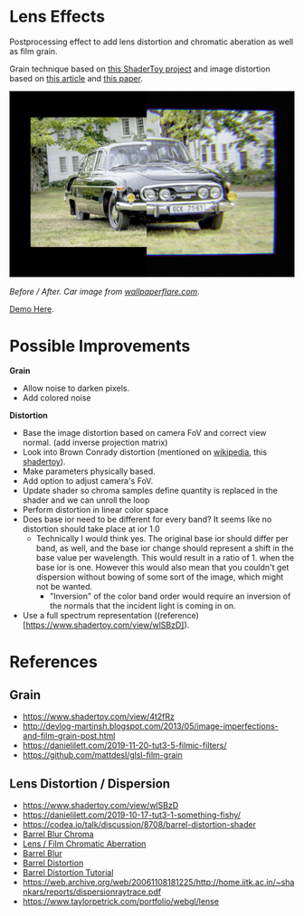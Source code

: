 # Lens Effects

Postprocessing effect to add lens distortion and chromatic aberation as well as film grain.

Grain technique based on [this ShaderToy project](https://www.shadertoy.com/view/4t2fRz) and image distortion based on [this article](https://www.taylorpetrick.com/blog/post/dispersion-opengl) and [this paper](https://web.archive.org/web/20061108181225/http://home.iitk.ac.in/~shankars/reports/dispersionraytrace.pdf).

![](./images/banner.png)

_Before / After. Car image from [wallpaperflare.com](https://www.wallpaperflare.com/tatra-tatra-603-czechoslovakia-socialist-car-v8-aerodynamic-wallpaper-pqflw)._

[Demo Here](https://gkjohnson.github.io/threejs-sandbox/lens-effects/).

# Possible Improvements

**Grain**
- Allow noise to darken pixels.
- Add colored noise

**Distortion**
- Base the image distortion based on camera FoV and correct view normal. (add inverse projection matrix)
- Look into Brown Conrady distortion (mentioned on [wikipedia](https://en.wikipedia.org/wiki/Distortion_(optics)), this [shadertoy](https://www.shadertoy.com/view/MlSXR3)).
- Make parameters physically based.
- Add option to adjust camera's FoV.
- Update shader so chroma samples define quantity is replaced in the shader and we can unroll the loop
- Perform distortion in linear color space
- Does base ior need to be different for every band? It seems like no distortion should take place at ior 1.0
   - Technically I would think yes. The original base ior should differ per band, as well, and the base ior change should represent a shift in the base value per wavelength. This would result in a ratio of 1. when the base ior is one. However this would also mean that you couldn't get dispersion without bowing of some sort of the image, which might not be wanted.
	 - "Inversion" of the color band order would require an inversion of the normals that the incident light is coming in on.
- Use a full spectrum representation ((reference)[https://www.shadertoy.com/view/wlSBzD]).

# References

## Grain

- https://www.shadertoy.com/view/4t2fRz
- http://devlog-martinsh.blogspot.com/2013/05/image-imperfections-and-film-grain-post.html
- https://danielilett.com/2019-11-20-tut3-5-filmic-filters/
- https://github.com/mattdesl/glsl-film-grain

## Lens Distortion / Dispersion

- https://www.shadertoy.com/view/wlSBzD
- https://danielilett.com/2019-10-17-tut3-1-something-fishy/
- https://codea.io/talk/discussion/8708/barrel-distortion-shader
- [Barrel Blur Chroma](https://www.shadertoy.com/view/XssGz8)
- [Lens / Film Chromatic Aberration](https://www.shadertoy.com/view/llK3RR)
- [Barrel Blur](https://www.shadertoy.com/view/XslGz8)
- [Barrel Distortion](https://www.shadertoy.com/view/lddGDN)
- [Barrel Distortion Tutorial](https://www.shadertoy.com/view/MlSXR3)
- https://web.archive.org/web/20061108181225/http://home.iitk.ac.in/~shankars/reports/dispersionraytrace.pdf
- https://www.taylorpetrick.com/portfolio/webgl/lense
